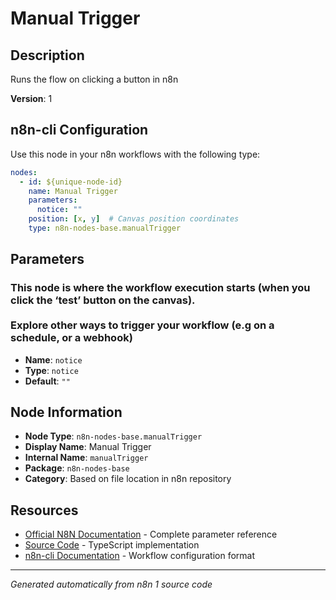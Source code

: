 # Manual Trigger

## Description

Runs the flow on clicking a button in n8n

**Version**: 1

## n8n-cli Configuration

Use this node in your n8n workflows with the following type:

```yaml
nodes:
  - id: ${unique-node-id}
    name: Manual Trigger
    parameters:
      notice: ""
    position: [x, y]  # Canvas position coordinates
    type: n8n-nodes-base.manualTrigger
```

## Parameters

### This node is where the workflow execution starts (when you click the ‘test’ button on the canvas).<br><br> <a data-action="showNodeCreator">Explore other ways to trigger your workflow</a> (e.g on a schedule, or a webhook)

- **Name**: `notice`
- **Type**: `notice`
- **Default**: `""`


## Node Information

- **Node Type**: `n8n-nodes-base.manualTrigger`
- **Display Name**: Manual Trigger
- **Internal Name**: `manualTrigger`
- **Package**: `n8n-nodes-base`
- **Category**: Based on file location in n8n repository

## Resources

- [Official N8N Documentation](https://docs.n8n.io/integrations/builtin/app-nodes/n8n-nodes-base.manualtrigger/) - Complete parameter reference
- [Source Code](https://github.com/n8n-io/n8n/blob/master/packages/nodes-base/nodes/ManualTrigger/ManualTrigger.node.ts) - TypeScript implementation
- [n8n-cli Documentation](https://github.com/edenreich/n8n-cli) - Workflow configuration format

---
*Generated automatically from n8n 1 source code*
